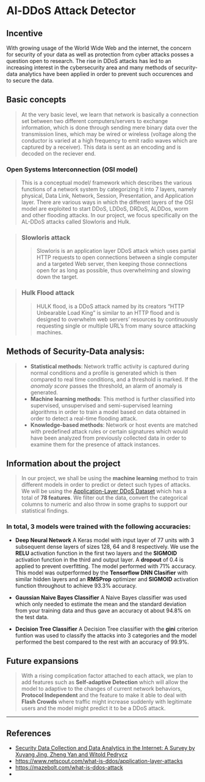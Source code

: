 # Al-DDoS Attack Detector

## Incentive
 With growing usage of the World Wide Web and the internet, the concern for security of your data as well as protection from cyber attacks posses a question open to research. The rise in DDoS attacks has led to an increasing interest in the cybersecurity area and many methods of security-data analytics have been applied in order to prevent such occurences and to secure the data.

## Basic concepts

>At the very basic level, we learn that network is basically a connection set between two different computers/servers to exchange information, which is done through sending mere binary data over the transmission lines, which may be wired or wireless (voltage along the conductor is varied at a high frequency to emit radio waves which are captured by a receiver). This data is sent as an encoding and is decoded on the reciever end. 
### Open Systems Interconnection (OSI model)
>This is a conceptual model/ framework which describes the various functions of a network system by categorizing it into 7 layers, namely physical, Data Link, Network, Session, Presentation, and Application layer. There are various ways in which the different layers of the OSI model are exploited to start DDoS, LDDoS, DRDoS, ALDDos, worm and other flooding attacks.
In our project, we focus specifically on the AL-DDoS attacks called Slowloris and Hulk.

>### Slowloris attack
>>Slowloris is an application layer DDoS attack which uses partial HTTP requests to open connections between a single computer and a targeted Web server, then keeping those connections open for as long as possible, thus overwhelming and slowing down the target.

>### Hulk Flood attack
>>HULK flood, is a DDoS attack named by its creators “HTTP Unbearable Load King” is similar to an HTTP flood and is designed to overwhelm web servers’ resources by continuously requesting single or multiple URL’s from many source attacking machines.

## Methods of Security-Data analysis:

>* **Statistical methods**: Network traffic activity is captured during normal conditions and a profile is generated which is then compared to real time conditions, and a threshold is marked. If the _anomaly score_ passes the threshold, an alarm of anomaly is generated.
>* **Machine learning methods**: This method is further classified into supervised, unsupervised and semi-supervised learning algorithms in order to train a model based on data obtained in order to detect a real-time flooding attack.
>* **Knowledge-based methods**: Network or host events are matched with predefined attack rules or certain signatures which would have been analyzed from previously collected data in order to examine them for the presence of attack instances.

## Information about the project

>In our project, we shall be using the **machine learning** method to train different models in order to predict or detect such types of attacks. We will be using the [Application-Layer DDoS Dataset](https://www.kaggle.com/wardac/applicationlayer-ddos-dataset) which has a total of **78 features**. We filter out the data, convert the categorical columns to numeric and also throw in some graphs to support our statistical findings. 
### In total, 3 models were trained with the following accuracies:

* **Deep Neural Network**
A Keras model with input layer of 77 units with 3 subsequent dense layers of sizes 128, 64 and 8 respectively. We use the **RELU** activation function in the first two layers and the **SIGMOID** activation function in the third and output layer. A **dropout** of 0.4 is applied to prevent overfitting. The model performed with 71% accuracy.
This model was outperformed by the **Tensorflow DNN Clasifier** with similar hidden layers and an **RMSProp** optimizer and **SIGMOID** activation function throughout to achieve 93.3% accuracy.

* **Gaussian Naive Bayes Classifier**
A Naive Bayes classifier was used which only needed to estimate the mean and the standard deviation from your training data and thus gave an accuracy  ot about 94.8% on the test data. 

* **Decision Tree Classifier**
A Decision Tree classifier with the **gini** criterion funtion was used to classify the attacks into 3 categories and the model performed the best compared to the rest with an accuracy of 99.9%.

## Future expansions
>With a rising complication factor attached to each attack, we plan to add features such as **Self-adaptive Detection** which will allow the model to adaptive to the changes of current network behaviors, **Protocol Independent** and the feature to make it able to deal with **Flash Crowds** where traffic might increase suddenly with legitimate users and the model might predict it to be a DDoS attack.

---

## References
* [ Security Data Collection and Data Analytics in the Internet: A Survey by Xuyang Jing, Zheng Yan and Witold Pedrycz](https://ieeexplore.ieee.org/iel7/9739/5451756/08428412.pdf)
* https://www.netscout.com/what-is-ddos/application-layer-attacks 
* https://mazebolt.com/what-is-ddos-attack
* 
